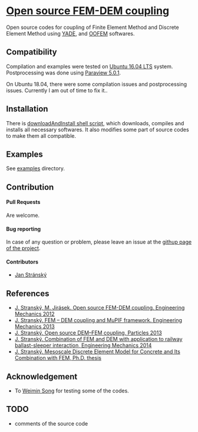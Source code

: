 # [Open source FEM-DEM coupling](https://github.com/stranskyjan/dem-fem-coupling)
Open source codes for coupling of Finite Element Method and Discrete Element Method using
[YADE](http://yade-dem.org),
and
[OOFEM](http://www.oofem.org)
softwares.

## Compatibility
Compilation and examples were tested on [Ubuntu 16.04 LTS](http://www.ubuntu.com/) system.
Postprocessing was done using [Paraview 5.0.1](https://www.paraview.org/).

On Ubuntu 18.04, there were some compilation issues and postprocessing issues.
Currently I am out of time to fix it..

## Installation
There is [downloadAndInstall shell script](installation/downloadAndInstall.sh), which downloads, compiles and installs all necessary softwares.
It also modifies some part of source codes to make them all compatible.

## Examples
See [examples](examples) directory.

## Contribution
#### Pull Requests
Are welcome.

#### Bug reporting
In case of any question or problem, please leave an issue at the [githup page of the project](https://github.com/stranskyjan/dem-fem-coupling).

#### Contributors
- [Jan Stránský](https://github.com/stranskyjan)

## References
- [J. Stranský, M. Jirásek. Open source FEM-DEM coupling. Engineering Mechanics 2012](http://www.engmech.cz/2012/proceedings/pdf/018_Stransky_J-FT.pdf)
- [J. Stranský. FEM – DEM coupling and MuPIF framework. Engineering Mechanics 2013](http://www.engmech.cz/2013/im/doc/Book_of_EAi.pdf)
- [J. Stranský. Open source DEM–FEM coupling, Particles 2013](http://congress.cimne.com/particles2013/proceedings/full/p182.pdf)
- [J. Stranský. Combination of FEM and DEM with application to railway ballast-sleeper interaction, Engineering Mechanics 2014](http://www.engmech.cz/2014/im/doc/EM2014_proceedings.pdf)
- [J. Stranský. Mesoscale Discrete Element Model for Concrete and Its Combination with FEM, Ph.D. thesis](https://github.com/stranskyjan/phd-thesis)

## Acknowledgement
- To [Weimin Song](https://www.researchgate.net/profile/Weimin_Song)
for testing some of the codes.

## TODO
- comments of the source code
